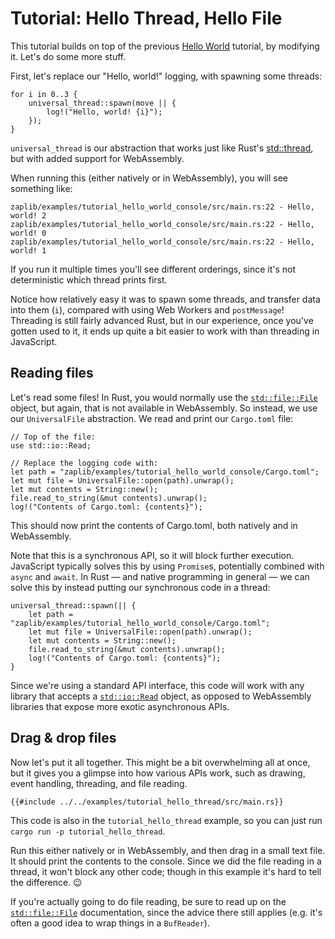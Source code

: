 # Tutorial: Hello Thread, Hello File

This tutorial builds on top of the previous [Hello World](./tutorial_hello_world_console.md) tutorial, by modifying it. Let's do some more stuff.

First, let's replace our "Hello, world!" logging, with spawning some threads:

```rust,noplayground
for i in 0..3 {
    universal_thread::spawn(move || {
        log!("Hello, world! {i}");
    });
}
```

`universal_thread` is our abstraction that works just like Rust's [std::thread](https://doc.rust-lang.org/std/thread/), but with added support for WebAssembly.

When running this (either natively or in WebAssembly), you will see something like:

```
zaplib/examples/tutorial_hello_world_console/src/main.rs:22 - Hello, world! 2
zaplib/examples/tutorial_hello_world_console/src/main.rs:22 - Hello, world! 0
zaplib/examples/tutorial_hello_world_console/src/main.rs:22 - Hello, world! 1
```

If you run it multiple times you'll see different orderings, since it's not deterministic which thread prints first.

Notice how relatively easy it was to spawn some threads, and transfer data into them (`i`), compared with using Web Workers and `postMessage`! Threading is still fairly advanced Rust, but in our experience, once you've gotten used to it, it ends up quite a bit easier to work with than threading in JavaScript.

## Reading files

Let's read some files! In Rust, you would normally use the [`std::file::File`](https://doc.rust-lang.org/std/fs/struct.File.html) object, but again, that is not available in WebAssembly. So instead, we use our `UniversalFile` abstraction. We read and print our `Cargo.toml` file:

```rust,noplayground
// Top of the file:
use std::io::Read;

// Replace the logging code with:
let path = "zaplib/examples/tutorial_hello_world_console/Cargo.toml";
let mut file = UniversalFile::open(path).unwrap();
let mut contents = String::new();
file.read_to_string(&mut contents).unwrap();
log!("Contents of Cargo.toml: {contents}");
```

This should now print the contents of Cargo.toml, both natively and in WebAssembly.

Note that this is a synchronous API, so it will block further execution. JavaScript typically solves this by using `Promise`s, potentially combined with `async` and `await`. In Rust — and native programming in general — we can solve this by instead putting our synchronous code in a thread:

```rust,noplayground
universal_thread::spawn(|| {
    let path = "zaplib/examples/tutorial_hello_world_console/Cargo.toml";
    let mut file = UniversalFile::open(path).unwrap();
    let mut contents = String::new();
    file.read_to_string(&mut contents).unwrap();
    log!("Contents of Cargo.toml: {contents}");
}
```

Since we're using a standard API interface, this code will work with any library that accepts a [`std::io::Read`](https://doc.rust-lang.org/std/io/trait.Read.html) object, as opposed to WebAssembly libraries that expose more exotic asynchronous APIs.

## Drag & drop files

Now let's put it all together. This might be a bit overwhelming all at once, but it gives you a glimpse into how various APIs work, such as drawing, event handling, threading, and file reading.

```rust,noplayground
{{#include ../../examples/tutorial_hello_thread/src/main.rs}}
```

This code is also in the `tutorial_hello_thread` example, so you can just run `cargo run -p tutorial_hello_thread`.

Run this either natively or in WebAssembly, and then drag in a small text file. It should print the contents to the console. Since we did the file reading in a thread, it won't block any other code; though in this example it's hard to tell the difference. 😉

If you're actually going to do file reading, be sure to read up on the [`std::file::File`](https://doc.rust-lang.org/std/fs/struct.File.html) documentation, since the advice there still applies (e.g. it's often a good idea to wrap things in a `BufReader`).
